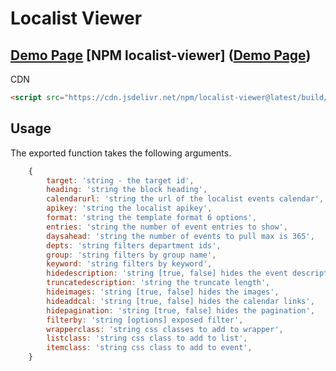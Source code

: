 # Localist Viewer

## [Demo Page](https://philwilliammee.github.io/localist-viewer/) [NPM localist-viewer] ([Demo Page](https://philwilliammee.github.io/localist-viewer/))

CDN

```html
<script src="https://cdn.jsdelivr.net/npm/localist-viewer@latest/build/index.js"></script>
```

## Usage



The exported function takes the following arguments.

```js
    {
        target: 'string - the target id',
        heading: 'string the block heading',
        calendarurl: 'string the url of the localist events calendar',
        apikey: 'string the localist apikey',
        format: 'string the template format 6 options',
        entries: 'string the number of event entries to show',
        daysahead: 'string the number of events to pull max is 365',
        depts: 'string filters department ids',
        group: 'string filters by group name',
        keyword: 'string filters by keyword',
        hidedescription: 'string [true, false] hides the event description',
        truncatedescription: 'string the truncate length',
        hideimages: 'string [true, false] hides the images',
        hideaddcal: 'string [true, false] hides the calendar links',
        hidepagination: 'string [true, false] hides the pagination',
        filterby: 'string [options] exposed filter',
        wrapperclass: 'string css classes to add to wrapper',
        listclass: 'string css class to add to list',
        itemclass: 'string css class to add to event',
    }
```
